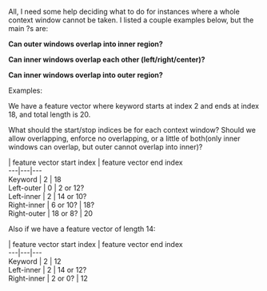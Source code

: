 All, I need some help deciding what to do for instances where a whole context window cannot be taken.  I listed a couple examples below, but the main ?s are:   


**Can outer windows overlap into inner region?**

**Can inner windows overlap each other (left/right/center)?**

**Can inner windows overlap into outer region?**   


Examples:

We have a feature vector where keyword starts at index 2 and ends at index 18, and total length is 20.

What should the start/stop indices be for each context window?  Should we allow overlapping, enforce no overlapping, or a little of both(only inner windows can overlap, but outer cannot overlap into inner)?   


  |  feature vector start index  |  feature vector end index   
---|---|---  
Keyword  |  2  |  18   
Left-outer  |  0  |  2 or 12?   
Left-inner  |  2  |  14 or 10?   
Right-inner  |  6 or 10?  |  18?   
Right-outer  |  18 or 8?  |  20   
  
  


Also if we have a feature vector of length 14:

  |  feature vector start index  |  feature vector end index   
---|---|---  
Keyword  |  2  |  12   
Left-inner  |  2  |  14 or 12?   
Right-inner  |  2 or 0?  |  12 

